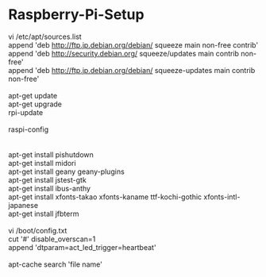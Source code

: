 # Raspberry-Pi-Setup

vi /etc/apt/sources.list<BR>
append 'deb http://ftp.jp.debian.org/debian/ squeeze main non-free contrib'<BR>
append 'deb http://security.debian.org/ squeeze/updates main contrib non-free'<BR>
append 'deb http://ftp.jp.debian.org/debian/ squeeze-updates main contrib non-free'<BR>
<BR>
apt-get update<BR>
apt-get upgrade<BR>
rpi-update<BR>
<BR>
raspi-config<BR>
<BR>
<BR>
apt-get install pishutdown<BR>
apt-get install midori<BR>
apt-get install geany geany-plugins<BR>
apt-get install jstest-gtk<BR>
apt-get install ibus-anthy<BR>
apt-get install xfonts-takao xfonts-kaname ttf-kochi-gothic xfonts-intl-japanese<BR>
apt-get install jfbterm<BR>
<BR>
vi /boot/config.txt<BR>
cut '#' disable_overscan=1<BR>
append 'dtparam=act_led_trigger=heartbeat'<BR>
<BR>
apt-cache search 'file name'<BR>


